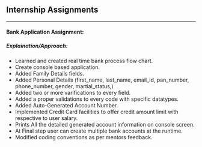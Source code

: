 ## Internship Assignments
------
#### Bank Application Assignment:

##### Explaination/Approach:

- Learned and created real time bank process flow chart.
- Create console based application.
- Added Family Details fields.
- Added Personal Details (first_name, last_name, email_id, pan_number, phone_number, gender, martial_status,)
- Added two or more varifications to every field.
- Added a proper validations to every code with specific datatypes.
- Added Auto-Generated Account Number.
- Implemented Credit Card facilities to offer credit amount limit with respective to user salary. 
- Prints All the detailed generated account information on console screen.
- At Final step user can create multiple bank accounts at the runtime.
- Modified coding conventions as per mentors feedback.
